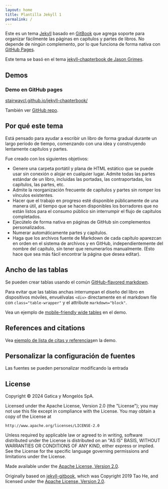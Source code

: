 ```yaml
---
layout: home
title: Plantilla Jekyll 1
permalink: /
---
```


Este es un tema  [Jekyll](https://jekyllrb.com/) basado en [GitBook](https://www.gitbook.com/) que agrega soporte para organizar fácilmente las páginas en capítulos y partes de libros. No depende de ningún complemento, por lo que funciona de forma nativa con [GitHub Pages](https://pages.github.com/).

Este tema se basó en el tema [jekyll-chapterbook de Jason Grimes](https://github.com/jasongrimes/jekyll-chapterbook).

## Demos

### Demo en GitHub pages

[stairwaycl.github.io/jekyll-chapterbook/](https://stairwaycl.github.io/jekyll-chapterbook/)

También ver
[GitHub repo](https://github.com/stairwaycl/jekyll-chapterbook).

## Por qué este tema

Está pensado para ayudar a escribir un libro de forma gradual durante un largo período de tiempo, comenzando con una idea y construyendo lentamente capítulos y partes.

Fue creado con los siguientes objetivos:

* Genere una carpeta portátil y plana de HTML estático que se puede usar sin conexión o alojar en cualquier lugar.
Admite todas las partes estándar de un libro, incluidas las portadas, las contraportadas, los capítulos, las partes, etc.
* Admite la reorganización frecuente de capítulos y partes sin romper los vínculos existentes.
* Hacer que el trabajo en progreso esté disponible públicamente de una manera útil, al tiempo que se hacen disponibles los borradores que no están listos para el consumo público sin interrumpir el flujo de capítulos completados.
* Ejecútelo de forma nativa en páginas de GitHub sin complementos personalizados.
* Numerar automáticamente partes y capítulos.
* Haga que los archivos fuente de Markdown de cada capítulo aparezcan en orden en el sistema de archivos y en GitHub, independientemente del nombre del capítulo, sin tener que renumerarlos manualmente. (Esto hace que sea más fácil encontrar la página que desea editar).


## Ancho de las tablas

Se pueden crear tablas usando el común [GitHub-flavored markdown](https://github.github.com/gfm/#tables-extension-).

Para evitar que las tablas anchas interrumpan el diseño del libro en dispositivos móviles, envuélvalas `<div>` directamente en el markdown file con `class="table-wrapper"` y el attribute `markdown="block"`.

Vea un ejemplo de [mobile-friendly wide tables](https://jasongrimes.github.io/jekyll-chapterbook/wide-tables.html) en el demo.

## References and citations

Vea [ejemplo de lista de citas y referencias](https://stairwaycl.github.io/jekyll-chapterbook/references.html)en la demo.

## Personalizar la configuración de fuentes

Las fuentes se pueden personalizar modificando la entrada


## License

Copyright &copy; 2024 Gatica y Mongelós SpA.

Licensed under the Apache License, Version 2.0 (the "License");
you may not use this file except in compliance with the License.
You may obtain a copy of the License at

    http://www.apache.org/licenses/LICENSE-2.0

Unless required by applicable law or agreed to in writing, software
distributed under the License is distributed on an "AS IS" BASIS,
WITHOUT WARRANTIES OR CONDITIONS OF ANY KIND, either express or implied.
See the License for the specific language governing permissions and
limitations under the License.


Made available under the [Apache License, Version 2.0](https://github.com/jasongrimes/jekyll-chapterbook/blob/master/LICENSE).

Originally based on [jekyll-gitbook](https://github.com/sighingnow/jekyll-gitbook),
which was Copyright 2019 Tao He,
and licensed under the [Apache License, Version 2.0](https://github.com/sighingnow/jekyll-gitbook/blob/f286e81abb57c91b7056d043d846cd308c8ea292/LICENSE).
